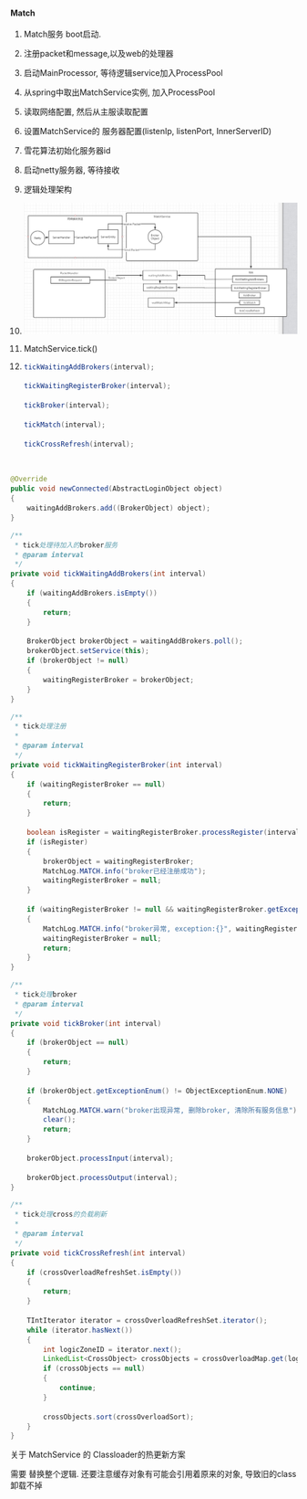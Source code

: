 #### Match

1.  Match服务 boot启动. 
   1. 注册packet和message,以及web的处理器
   2. 启动MainProcessor, 等待逻辑service加入ProcessPool
   3. 从spring中取出MatchService实例,  加入ProcessPool
   4. 读取网络配置,  然后从主服读取配置
   5. 设置MatchService的 服务器配置(listenIp, listenPort, InnerServerID)
   6. 雪花算法初始化服务器id
   7. 启动netty服务器, 等待接收





2. 逻辑处理架构

3. ![image-20201112164326213](image-20201112164326213.png)

4. MatchService.tick()

5. ```java
   tickWaitingAddBrokers(interval);
   
   tickWaitingRegisterBroker(interval);
   
   tickBroker(interval);
   
   tickMatch(interval);
   
   tickCrossRefresh(interval);
   ```

​     

```java
@Override
public void newConnected(AbstractLoginObject object)
{
    waitingAddBrokers.add((BrokerObject) object);
}
```



```java
/**
 * tick处理待加入的broker服务
 * @param interval
 */
private void tickWaitingAddBrokers(int interval)
{
    if (waitingAddBrokers.isEmpty())
    {
        return;
    }

    BrokerObject brokerObject = waitingAddBrokers.poll();
    brokerObject.setService(this);
    if (brokerObject != null)
    {
        waitingRegisterBroker = brokerObject;
    }
}
```



```java
/**
 * tick处理注册
 *
 * @param interval
 */
private void tickWaitingRegisterBroker(int interval)
{
    if (waitingRegisterBroker == null)
    {
        return;
    }

    boolean isRegister = waitingRegisterBroker.processRegister(interval);
    if (isRegister)
    {
        brokerObject = waitingRegisterBroker;
        MatchLog.MATCH.info("broker已经注册成功");
        waitingRegisterBroker = null;
    }

    if (waitingRegisterBroker != null && waitingRegisterBroker.getExceptionEnum() != ObjectExceptionEnum.NONE)
    {
        MatchLog.MATCH.info("broker异常, exception:{}", waitingRegisterBroker.getExceptionEnum());
        waitingRegisterBroker = null;
        return;
    }
}
```



```java
/**
 * tick处理broker
 * @param interval
 */
private void tickBroker(int interval)
{
    if (brokerObject == null)
    {
        return;
    }

    if (brokerObject.getExceptionEnum() != ObjectExceptionEnum.NONE)
    {
        MatchLog.MATCH.warn("broker出现异常, 删除broker, 清除所有服务信息");
        clear();
        return;
    }

    brokerObject.processInput(interval);

    brokerObject.processOutput(interval);
}
```



```java
/**
 * tick处理cross的负载刷新
 *
 * @param interval
 */
private void tickCrossRefresh(int interval)
{
    if (crossOverloadRefreshSet.isEmpty())
    {
        return;
    }

    TIntIterator iterator = crossOverloadRefreshSet.iterator();
    while (iterator.hasNext())
    {
        int logicZoneID = iterator.next();
        LinkedList<CrossObject> crossObjects = crossOverloadMap.get(logicZoneID);
        if (crossObjects == null)
        {
            continue;
        }

        crossObjects.sort(crossOverloadSort);
    }
}
```



关于 MatchService 的 Classloader的热更新方案

需要 替换整个逻辑. 还要注意缓存对象有可能会引用着原来的对象, 导致旧的class卸载不掉